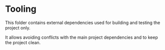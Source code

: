 # Tooling

This folder contains external dependencies used for building and testing the project only.

It allows avoiding conflicts with the main project dependencies and to keep the project clean.
